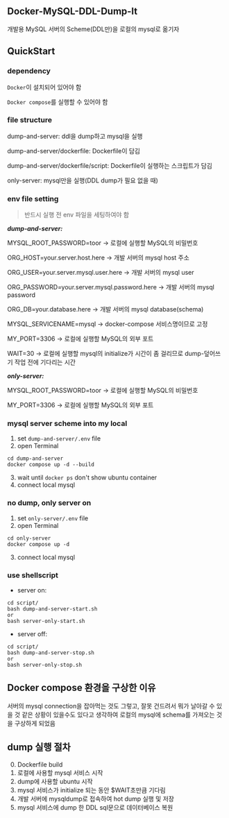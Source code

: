 ## Docker-MySQL-DDL-Dump-It

개발용 MySQL 서버의 Scheme(DDL만)을 로컬의 mysql로 옮기자

## QuickStart

### dependency

`Docker`이 설치되어 있어야 함

`Docker compose`를 실행할 수 있어야 함

### file structure

dump-and-server: ddl을 dump하고 mysql을 실행

dump-and-server/dockerfile: Dockerfile이 담김

dump-and-server/dockerfile/script: Dockerfile이 실행하는 스크립트가 담김

only-server: mysql만을 실행(DDL dump가 필요 없을 때)

### env file setting

> 반드시 실행 전 env 파일을 세팅하여야 함

**_dump-and-server:_**

MYSQL_ROOT_PASSWORD=toor -> 로컬에 실행할 MySQL의 비밀번호

ORG_HOST=your.server.host.here -> 개발 서버의 mysql host 주소

ORG_USER=your.server.mysql.user.here -> 개발 서버의 mysql user

ORG_PASSWORD=your.server.mysql.password.here -> 개발 서버의 mysql password

ORG_DB=your.database.here -> 개발 서버의 mysql database(schema)

MYSQL_SERVICENAME=mysql -> docker-compose 서비스명이므로 고정

MY_PORT=3306 -> 로컬에 실행할 MySQL의 외부 포트

WAIT=30 -> 로컬에 실행할 mysql의 initialize가 시간이 좀 걸리므로 dump-덮어쓰기 작업 전에 기다리는 시간

**_only-server:_**

MYSQL_ROOT_PASSWORD=toor -> 로컬에 실행할 MySQL의 비밀번호

MY_PORT=3306 -> 로컬에 실행할 MySQL의 외부 포트

### mysql server scheme into my local

1. set `dump-and-server/.env` file
2. open Terminal

```shell
cd dump-and-server
docker compose up -d --build
```

3. wait until `docker ps` don't show ubuntu container
4. connect local mysql

### no dump, only server on

1. set `only-server/.env` file
2. open Terminal

```shell
cd only-server
docker compose up -d
```

3. connect local mysql

### use shellscript

-   server on:

```shell
cd script/
bash dump-and-server-start.sh
or
bash server-only-start.sh
```

-   server off:

```shell
cd script/
bash dump-and-server-stop.sh
or
bash server-only-stop.sh
```

## Docker compose 환경을 구상한 이유

서버의 mysql connection을 잡아먹는 것도 그렇고, 잘못 건드려서 뭐가 날아갈 수 있을 것 같은 상황이 있을수도 있다고 생각하여 로컬의 mysql에 schema를 가져오는 것을 구상하게 되었음

## dump 실행 절차

0. Dockerfile build
1. 로컬에 사용할 mysql 서비스 시작
2. dump에 사용할 ubuntu 시작
3. mysql 서비스가 initialize 되는 동안 $WAIT초만큼 기다림
4. 개발 서버에 mysqldump로 접속하여 hot dump 실행 및 저장
5. mysql 서비스에 dump 한 DDL sql문으로 데이터베이스 복원
